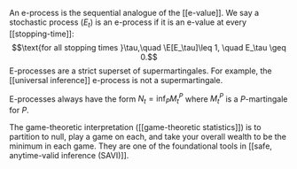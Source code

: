 An e-process is the sequential analogue of the [[e-value]]. We say a stochastic process $(E_t)$ is an e-process if it is an e-value at every [[stopping-time]]: $$\text{for all stopping times }\tau,\quad \E[E_\tau]\leq 1, \quad E_\tau \geq 0.$$E-processes are a strict superset of supermartingales. For example, the [[universal inference]] e-process is not a supermartingale. 

E-processes always have the form $N_t = \inf_P M_t^P$ where $M_t^P$ is a $P$-martingale for $P$. 

The game-theoretic interpretation ([[game-theoretic statistics]]) is to partition to null, play a game on each, and take your overall wealth to be the minimum in each game. They are one of the foundational tools in [[safe, anytime-valid inference (SAVI)]]. 